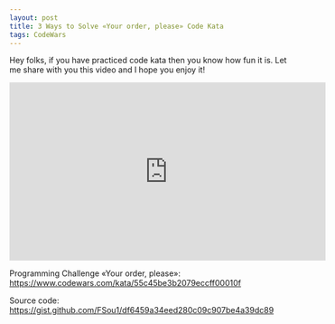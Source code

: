 ```yaml
---
layout: post
title: 3 Ways to Solve «Your order, please» Code Kata
tags: CodeWars
---
```


Hey folks, if you have practiced code kata then you know how fun it is. Let me share with you this video and I hope you enjoy it!

<iframe width="560" height="315" src="https://www.youtube.com/embed/07zX85Ad0i4" frameborder="0" class="center-image" allow="autoplay; encrypted-media" allowfullscreen></iframe>

Programming Challenge «Your order, please»: https://www.codewars.com/kata/55c45be3b2079eccff00010f

Source code: https://gist.github.com/FSou1/df6459a34eed280c09c907be4a39dc89